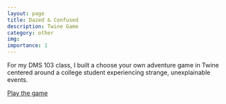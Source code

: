 ```yaml
---
layout: page
title: Dazed & Confused
description: Twine Game
category: other
img:
importance: 1
---
```


For my DMS 103 class, I built a choose your own adventure game in Twine centered around a college student experiencing strange, unexplainable events. 

[Play the game](https://sidnarsipur.github.io/Dazed-and-Confused) 



